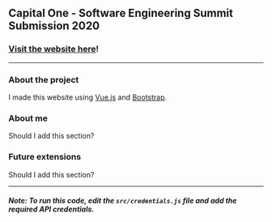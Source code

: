 ## Capital One - Software Engineering Summit Submission 2020

### [Visit the website here]()!
___

### About the project
I made this website using [Vue.js](https://vuejs.org/) and [Bootstrap](https://getbootstrap.com/).

### About me
Should I add this section?

### Future extensions
Should I add this section?

___
##### Note: To run this code, edit the ```src/credentials.js``` file and add the required API credentials.